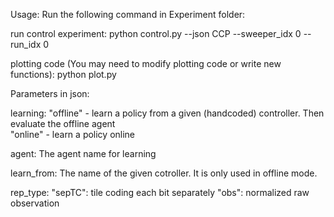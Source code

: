 Usage: 
Run the following command in Experiment folder:

run control experiment:
    python control.py --json CCP --sweeper_idx 0 --run_idx 0

plotting code (You may need to modify plotting code or write new functions):
    python plot.py 

Parameters in json:

learning: 
    "offline" - learn a policy from a given (handcoded) controller. Then evaluate the offline agent  
    "online" - learn a policy online

agent:
    The agent name for learning

learn_from:
    The name of the given cotroller. It is only used in offline mode.
    
rep_type:
    "sepTC": tile coding each bit separately
    "obs": normalized raw observation